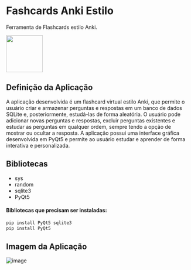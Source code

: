 # Fashcards Anki Estilo
Ferramenta de Flashcards estilo Anki.

<img src="https://cdn.jsdelivr.net/gh/devicons/devicon/icons/python/python-original.svg" width="100" heigth="100"  />  

## Definição da Aplicação
A aplicação desenvolvida é um flashcard virtual estilo Anki, que permite o usuário criar e armazenar perguntas e respostas em um banco de dados SQLite e, posteriormente, estudá-las de forma aleatória. O usuário pode adicionar novas perguntas e respostas, excluir perguntas existentes e estudar as perguntas em qualquer ordem, sempre tendo a opção de mostrar ou ocultar a resposta. A aplicação possui uma interface gráfica desenvolvida em PyQt5 e permite ao usuário estudar e aprender de forma interativa e personalizada.

## Bibliotecas
<ul>
  <li>sys</li>
  <li>random</li>
  <li>sqlite3</li>
  <li>PyQt5</li>
</ul>

#### Bibliotecas que precisam ser instaladas:
```bash
pip install PyQt5 sqlite3
pip install PyQt5
```

## Imagem da Aplicação
![image](https://user-images.githubusercontent.com/101942554/230477012-f19028e9-e7e8-47b4-b7e7-b89817d34251.png)

